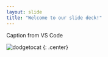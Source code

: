 ```yaml
---
layout: slide
title: "Welcome to our slide deck!"
---
```


Caption from VS Code

![dodgetocat](https://octodex.github.com/images/dodgetocat_v2.png)
{: .center}
